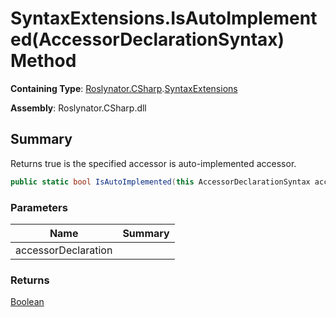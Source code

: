 # SyntaxExtensions\.IsAutoImplemented\(AccessorDeclarationSyntax\) Method

**Containing Type**: [Roslynator.CSharp](../../README.md)\.[SyntaxExtensions](../README.md)

**Assembly**: Roslynator\.CSharp\.dll

## Summary

Returns true is the specified accessor is auto\-implemented accessor\.

```csharp
public static bool IsAutoImplemented(this AccessorDeclarationSyntax accessorDeclaration)
```

### Parameters

| Name | Summary |
| ---- | ------- |
| accessorDeclaration | |

### Returns

[Boolean](https://docs.microsoft.com/en-us/dotnet/api/system.boolean)

